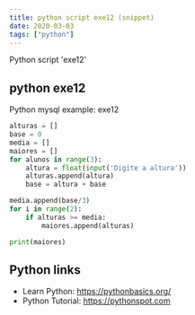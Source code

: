 ```yaml
---
title: python script exe12 (snippet)
date: 2020-03-03
tags: ["python"]
---
```

Python script 'exe12'


## python exe12

Python mysql example: exe12

```python
alturas = []
base = 0
media = []
maiores = []
for alunos in range(3):
    altura = float(input('Digite a altura'))
    alturas.append(altura)
    base = altura + base

media.append(base/3)
for i in range(2):
    if alturas >= media:
        maiores.append(alturas)

print(maiores)

```

## Python links

- Learn Python: https://pythonbasics.org/
- Python Tutorial: https://pythonspot.com
